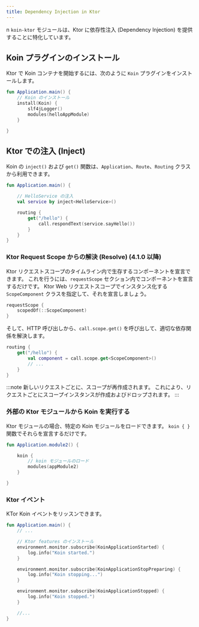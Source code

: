 ```yaml
---
title: Dependency Injection in Ktor
---
```

n
`koin-ktor` モジュールは、Ktor に依存性注入 (Dependency Injection) を提供することに特化しています。

## Koin プラグインのインストール

Ktor で Koin コンテナを開始するには、次のように `Koin` プラグインをインストールします。

```kotlin
fun Application.main() {
    // Koin のインストール
    install(Koin) {
        slf4jLogger()
        modules(helloAppModule)
    }

}
```

## Ktor での注入 (Inject)

Koin の `inject()` および `get()` 関数は、`Application`、`Route`、`Routing` クラスから利用できます。

```kotlin
fun Application.main() {

    // HelloService の注入
    val service by inject<HelloService>()

    routing {
        get("/hello") {
            call.respondText(service.sayHello())
        }
    }
}
```

### Ktor Request Scope からの解決 (Resolve) (4.1.0 以降)

Ktor リクエストスコープのタイムライン内で生存するコンポーネントを宣言できます。 これを行うには、`requestScope` セクション内でコンポーネントを宣言するだけです。 Ktor Web リクエストスコープでインスタンス化する `ScopeComponent` クラスを指定して、それを宣言しましょう。

```kotlin
requestScope {
    scopedOf(::ScopeComponent)
}
```

そして、HTTP 呼び出しから、`call.scope.get()` を呼び出して、適切な依存関係を解決します。

```kotlin
routing {
    get("/hello") {
        val component = call.scope.get<ScopeComponent>()
        // ... 
    }
}
```

:::note
新しいリクエストごとに、スコープが再作成されます。 これにより、リクエストごとにスコープインスタンスが作成およびドロップされます。
:::

### 外部の Ktor モジュールから Koin を実行する

Ktor モジュールの場合、特定の Koin モジュールをロードできます。 `koin { }` 関数でそれらを宣言するだけです。

```kotlin
fun Application.module2() {

    koin {
        // koin モジュールのロード
        modules(appModule2)
    }

}
```

### Ktor イベント

KTor Koin イベントをリッスンできます。

```kotlin
fun Application.main() {
    // ...

    // Ktor features のインストール
    environment.monitor.subscribe(KoinApplicationStarted) {
        log.info("Koin started.")
    }

    environment.monitor.subscribe(KoinApplicationStopPreparing) {
        log.info("Koin stopping...")
    }

    environment.monitor.subscribe(KoinApplicationStopped) {
        log.info("Koin stopped.")
    }

    //...
}
```